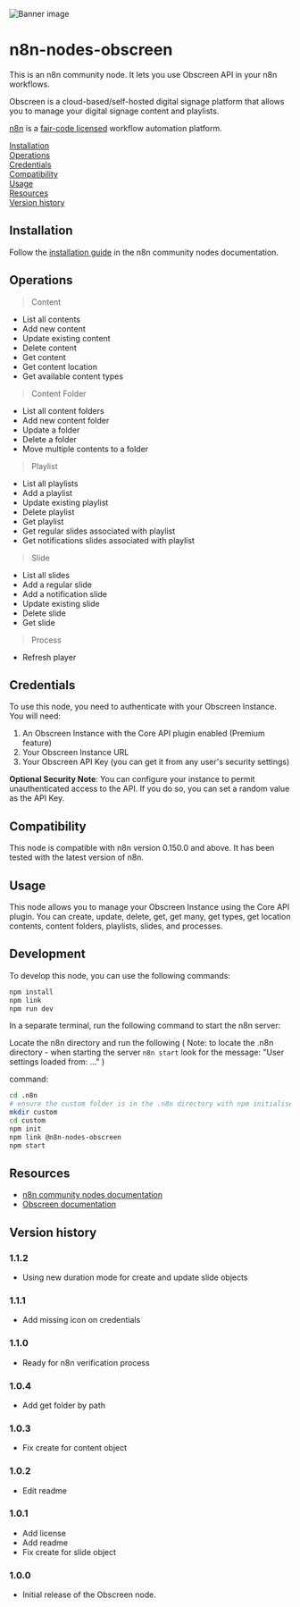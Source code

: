 ![Banner image](https://user-images.githubusercontent.com/10284570/173569848-c624317f-42b1-45a6-ab09-f0ea3c247648.png)

# n8n-nodes-obscreen

This is an n8n community node. It lets you use Obscreen API in your n8n workflows.

Obscreen is a cloud-based/self-hosted digital signage platform that allows you to manage your digital signage content and playlists.

[n8n](https://n8n.io/) is a [fair-code licensed](https://docs.n8n.io/reference/license/) workflow automation platform.

[Installation](#installation)  
[Operations](#operations)  
[Credentials](#credentials)  
[Compatibility](#compatibility)  
[Usage](#usage)  
[Resources](#resources)  
[Version history](#version-history)  

## Installation

Follow the [installation guide](https://docs.n8n.io/integrations/community-nodes/installation/) in the n8n community nodes documentation.

## Operations

> Content
- List all contents
- Add new content
- Update existing content
- Delete content
- Get content
- Get content location
- Get available content types

> Content Folder
- List all content folders
- Add new content folder
- Update a folder
- Delete a folder
- Move multiple contents to a folder

> Playlist
- List all playlists
- Add a playlist
- Update existing playlist
- Delete playlist
- Get playlist
- Get regular slides associated with playlist
- Get notifications slides associated with playlist

> Slide
- List all slides
- Add a regular slide
- Add a notification slide
- Update existing slide
- Delete slide
- Get slide

> Process
- Refresh player

## Credentials

To use this node, you need to authenticate with your Obscreen Instance. You will need:

1. An Obscreen Instance with the Core API plugin enabled (Premium feature)
1. Your Obscreen Instance URL
2. Your Obscreen API Key (you can get it from any user's security settings)

**Optional Security Note**: You can configure your instance to permit unauthenticated access to the API. If you do so, you can set a random value as the API Key.

## Compatibility

This node is compatible with n8n version 0.150.0 and above. It has been tested with the latest version of n8n.

## Usage

This node allows you to manage your Obscreen Instance using the Core API plugin. You can create, update, delete, get, get many, get types, get location contents, content folders, playlists, slides, and processes.

## Development

To develop this node, you can use the following commands:

```bash
npm install
npm link
npm run dev
```
In a separate terminal, run the following command to start the n8n server:

Locate the n8n directory and run the following 
( Note: to locate the .n8n directory - when starting the server `n8n start` look for the message: "User settings loaded from: ..." ) 

command:
```bash
cd .n8n
# ensure the custom folder is in the .n8n directory with npm initialised
mkdir custom    
cd custom 
npm init
npm link @n8n-nodes-obscreen
npm start
```


## Resources

* [n8n community nodes documentation](https://docs.n8n.io/integrations/community-nodes/)
* [Obscreen documentation](https://docs.obscreen.io/)

## Version history

### 1.1.2
- Using new duration mode for create and update slide objects

### 1.1.1
- Add missing icon on credentials

### 1.1.0
- Ready for n8n verification process

### 1.0.4
- Add get folder by path

### 1.0.3
- Fix create for content object

### 1.0.2
- Edit readme

### 1.0.1
- Add license
- Add readme
- Fix create for slide object

### 1.0.0
- Initial release of the Obscreen node.
